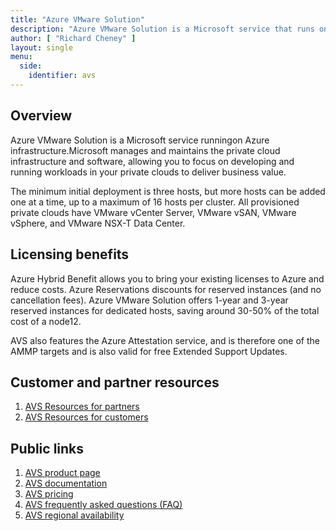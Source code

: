 ```yaml
---
title: "Azure VMware Solution"
description: "Azure VMware Solution is a Microsoft service that runs on Azure infrastructure. It is a VMware validated solution with ongoing validation and testing of enhancements and upgrades."
author: [ "Richard Cheney" ]
layout: single
menu:
  side:
    identifier: avs
---
```


## Overview

Azure VMware Solution is a Microsoft service runningon Azure infrastructure.Microsoft manages and maintains the private cloud infrastructure and software, allowing you to focus on developing and running workloads in your private clouds to deliver business value.

The minimum initial deployment is three hosts, but more hosts can be added one at a time, up to a maximum of 16 hosts per cluster. All provisioned private clouds have VMware vCenter Server, VMware vSAN, VMware vSphere, and VMware NSX-T Data Center.

## Licensing benefits

Azure Hybrid Benefit allows you to bring your existing licenses to Azure and reduce costs. Azure Reservations discounts for reserved instances (and no cancellation fees). Azure VMware Solution offers 1-year and 3-year reserved instances for dedicated hosts, saving around 30-50% of the total cost of a node12.

AVS also features the Azure Attestation service, and is therefore one of the AMMP targets and is also valid for free Extended Support Updates.

## Customer and partner resources

1. [AVS Resources for partners](http://aka.ms/AVS-Field-Partner-CTA)
1. [AVS Resources for customers](http://aka.ms/AVSCTA)

## Public links

1. [AVS product page](https://azure.microsoft.com/services/azure-vmware/)
1. [AVS documentation](https://docs.microsoft.com/azure/azure-vmware/)
1. [AVS pricing](https://azure.microsoft.com/pricing/details/azure-vmware/)
1. [AVS frequently asked questions (FAQ)](https://docs.microsoft.com/azure/azure-vmware/faq)
1. [AVS regional availability](https://azure.microsoft.com/global-infrastructure/services/?products=azure-vmware&regions=us-east,us-east-2,us-central,us-north-central,us-south-central,us-west-central,us-west,us-west-2,canada-central,canada-east,usgov-non-regional,us-dod-central,us-dod-east,usgov-arizona,usgov-texas,usgov-virginia,asia-pacific-east,asia-pacific-southeast,south-africa-north,australia-central,australia-east,australia-southeast,brazil-south,china-non-regional,china-east,china-east-2,china-north,china-north-2,europe-north,europe-west,france-central,germany-west-central,japan-east,japan-west,central-india,south-india,west-india,korea-central,korea-south,norway-east,switzerland-north,uae-north)
